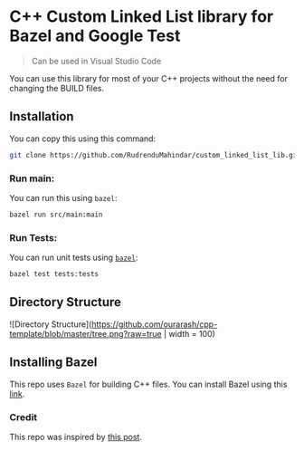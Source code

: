 # C++ Custom Linked List library for Bazel and Google Test

> Can be used in Visual Studio Code

You can use this library for most of your C++ projects without the need for changing the BUILD files.

## Installation

You can copy this using this command:

```bash
git clone https://github.com/RudrenduMahindar/custom_linked_list_lib.git
```

### Run main:

You can run this using `bazel`:

```bash
bazel run src/main:main
```

### Run Tests:

You can run unit tests using [`bazel`](installing-bazel):

```bash
bazel test tests:tests
```

## Directory Structure

![Directory Structure](https://github.com/ourarash/cpp-template/blob/master/tree.png?raw=true | width = 100)

## Installing Bazel

This repo uses `Bazel` for building C++ files.
You can install Bazel using this [link](https://docs.bazel.build/versions/master/install.html).

### Credit

This repo was inspired by [this post](https://www.ratanparai.com/c++/writing-unit-tests-with-bazel/).
